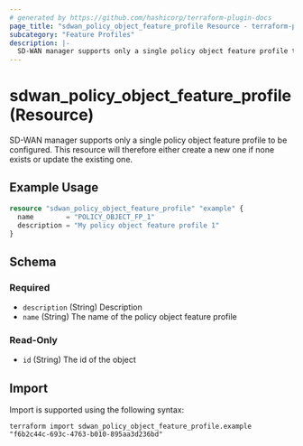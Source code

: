 ```yaml
---
# generated by https://github.com/hashicorp/terraform-plugin-docs
page_title: "sdwan_policy_object_feature_profile Resource - terraform-provider-sdwan"
subcategory: "Feature Profiles"
description: |-
  SD-WAN manager supports only a single policy object feature profile to be configured. This resource will therefore either create a new one if none exists or update the existing one.
---
```


# sdwan_policy_object_feature_profile (Resource)

SD-WAN manager supports only a single policy object feature profile to be configured. This resource will therefore either create a new one if none exists or update the existing one.

## Example Usage

```terraform
resource "sdwan_policy_object_feature_profile" "example" {
  name        = "POLICY_OBJECT_FP_1"
  description = "My policy object feature profile 1"
}
```

<!-- schema generated by tfplugindocs -->
## Schema

### Required

- `description` (String) Description
- `name` (String) The name of the policy object feature profile

### Read-Only

- `id` (String) The id of the object

## Import

Import is supported using the following syntax:

```shell
terraform import sdwan_policy_object_feature_profile.example "f6b2c44c-693c-4763-b010-895aa3d236bd"
```
